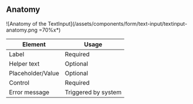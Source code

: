 ## Anatomy

![Anatomy of the TextInput](/assets/components/form/text-input/textinput-anatomy.png =70%x*)

| Element           | Usage                                                       |
|-------------------|-------------------------------------------------------------|
| Label             | Required                                                    |
| Helper text       | Optional                                                    |
| Placeholder/Value | Optional                                                    |
| Control           | Required                                                    |
| Error message     | Triggered by system                                         |
